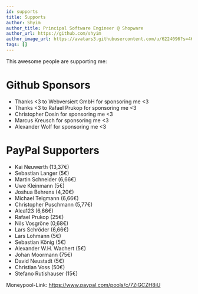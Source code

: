 ```yaml
---
id: supports
title: Supports
author: Shyim
author_title: Principal Software Engineer @ Shopware
author_url: https://github.com/shyim
author_image_url: https://avatars3.githubusercontent.com/u/6224096?s=460&u=18be3a2d46f07dd42fc2b6dee9b4b9b68bca28d2&v=4
tags: []
---
```


This awesome people are supporting me:

# Github Sponsors
- Thanks <3 to Webversiert GmbH for sponsoring me <3
- Thanks <3 to Rafael Prukop for sponsoring me <3
- Christopher Dosin for sponsoring me <3
- Marcus Kreusch for sponsoring me <3
- Alexander Wolf for sponsoring me <3


# PayPal Supporters
- Kai Neuwerth (13,37€)
- Sebastian Langer (5€)
- Martin Schneider (6,66€)
- Uwe Kleinmann (5€)
- Joshua Behrens (4,20€)
- Michael Telgmann (6,66€)
- Christopher Puschmann (5,77€)
- Alea123 (6,66€)
- Rafael Prukop (25€)
- Nils Vosgröne (0,68€)
- Lars Schröder (6,66€)
- Lars Lohmann (5€)
- Sebastian König (5€)
- Alexander W.H. Wachert (5€)
- Johan Moormann (75€)
- David Neustadt (5€)
- Christian Voss (50€)
- Stefano Rutishauser (15€)


Moneypool-Link: https://www.paypal.com/pools/c/7ZiGCZH8iU
